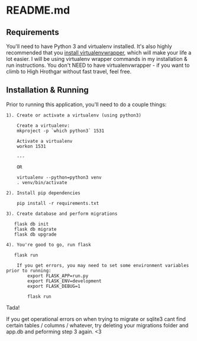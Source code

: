 README.md
=========

Requirements
------------

You'll need to have Python 3 and virtualenv installed. It's also highly recommended that you [install virtualenvwrapper](https://virtualenvwrapper.readthedocs.io/en/latest/install.html), which will make your life a lot easier. I will be using virtualenv wrapper commands in my installation & run instructions.
You don't NEED to have virtualenvwrapper - if you want to climb to High Hrothgar without fast travel, feel free.

Installation & Running
----------------------

Prior to running this application, you'll need to do a couple things:

	1). Create or activate a virtualenv (using python3)

		Create a virtualenv:
		mkproject -p `which python3` 1531  

		Activate a virtualenv
		workon 1531

		---

		OR

		virtualenv --python=python3 venv
		. venv/bin/activate
		
	2). Install pip dependencies
	
		pip install -r requirements.txt
		
	3). Create database and perform migrations
	
	   flask db init
	   flask db migrate
	   flask db upgrade
	   
	4). You're good to go, run flask
	   
	   flask run

		If you get errors, you may need to set some environment variables prior to running:
			export FLASK_APP=run.py
			export FLASK_ENV=development
			export FLASK_DEBUG=1
			
			flask run
			
Tada!

If you get operational errors on when trying to migrate or sqlite3 cant find
certain tables / columns / whatever, try deleting your migrations folder and
app.db and peforming step 3 again. <3


